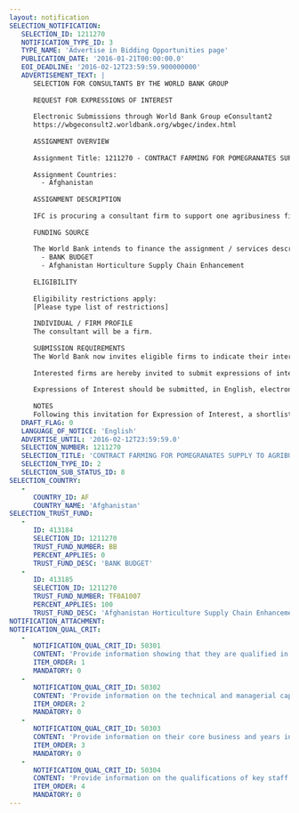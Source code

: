 ```yaml
---
layout: notification
SELECTION_NOTIFICATION: 
   SELECTION_ID: 1211270
   NOTIFICATION_TYPE_ID: 3
   TYPE_NAME: 'Advertise in Bidding Opportunities page'
   PUBLICATION_DATE: '2016-01-21T00:00:00.0'
   EOI_DEADLINE: '2016-02-12T23:59:59.900000000'
   ADVERTISEMENT_TEXT: |
      SELECTION FOR CONSULTANTS BY THE WORLD BANK GROUP
      
      REQUEST FOR EXPRESSIONS OF INTEREST
      
      Electronic Submissions through World Bank Group eConsultant2
      https://wbgeconsult2.worldbank.org/wbgec/index.html
      
      ASSIGNMENT OVERVIEW
      
      Assignment Title: 1211270 - CONTRACT FARMING FOR POMEGRANATES SUPPLY TO AGRIBUSINESS PROCESSING FIRM IN KABUL, AFGHANISTAN
      
      Assignment Countries:
        - Afghanistan
      
      ASSIGNMENT DESCRIPTION
      
      IFC is procuring a consultant firm to support one agribusiness firm in Kabul, Afghanistan on development of contract farming framework, conducting farmer technical assistance, and integrating pomegranates production from farmers into the firms supply chains. The scope of work for the consultant will consist of six separate, but inter-related activities: (1) Lead Agribusiness Firm Needs Assessment; (2) Farmer Mapping, Capacity Assessment and Needs Assessment; (3)Farmer Registration and Farmer Database Development; (4) Development of Customized Contract Farming Guidebook for the agribusiness supply chains; (5)Training the Contract Farming Stakeholders on the contract farming model; & (6) Farmer Technical Assistance and Integrating Farmers into the firms supply chain
      
      FUNDING SOURCE
      
      The World Bank intends to finance the assignment / services described below under the following trust fund(s):
        - BANK BUDGET
        - Afghanistan Horticulture Supply Chain Enhancement
      
      ELIGIBILITY
      
      Eligibility restrictions apply:
      [Please type list of restrictions]
      
      INDIVIDUAL / FIRM PROFILE
      The consultant will be a firm. 
      
      SUBMISSION REQUIREMENTS
      The World Bank now invites eligible firms to indicate their interest in providing the services.  Interested firms must provide information indicating that they are qualified to perform the services (brochures, description of similar assignments, experience in similar conditions, availability of appropriate skills among staff, etc. for firms; CV and cover letter for individuals).  Please note that the total size of all attachments should be less than 5MB.  Consultants may associate to enhance their qualifications.
      
      Interested firms are hereby invited to submit expressions of interest.
      
      Expressions of Interest should be submitted, in English, electronically through World Bank Group eTendering (https://wbgeconsult2.worldbank.org/wbgec/index.html)
      
      NOTES
      Following this invitation for Expression of Interest, a shortlist of qualified firms will be formally invited to submit proposals.  Shortlisting and selection will be subject to the availability of funding.
   DRAFT_FLAG: 0
   LANGUAGE_OF_NOTICE: 'English'
   ADVERTISE_UNTIL: '2016-02-12T23:59:59.0'
   SELECTION_NUMBER: 1211270
   SELECTION_TITLE: 'CONTRACT FARMING FOR POMEGRANATES SUPPLY TO AGRIBUSINESS PROCESSING FIRM IN KABUL, AFGHANISTAN'
   SELECTION_TYPE_ID: 2
   SELECTION_SUB_STATUS_ID: 8
SELECTION_COUNTRY: 
   - 
      COUNTRY_ID: AF
      COUNTRY_NAME: 'Afghanistan'
SELECTION_TRUST_FUND: 
   - 
      ID: 413184
      SELECTION_ID: 1211270
      TRUST_FUND_NUMBER: BB
      PERCENT_APPLIES: 0
      TRUST_FUND_DESC: 'BANK BUDGET'
   - 
      ID: 413185
      SELECTION_ID: 1211270
      TRUST_FUND_NUMBER: TF0A1007
      PERCENT_APPLIES: 100
      TRUST_FUND_DESC: 'Afghanistan Horticulture Supply Chain Enhancement'
NOTIFICATION_ATTACHMENT: 
NOTIFICATION_QUAL_CRIT: 
   - 
      NOTIFICATION_QUAL_CRIT_ID: 50301
      CONTENT: 'Provide information showing that they are qualified in the field of the assignment.'
      ITEM_ORDER: 1
      MANDATORY: 0
   - 
      NOTIFICATION_QUAL_CRIT_ID: 50302
      CONTENT: 'Provide information on the technical and managerial capabilities of the firm.'
      ITEM_ORDER: 2
      MANDATORY: 0
   - 
      NOTIFICATION_QUAL_CRIT_ID: 50303
      CONTENT: 'Provide information on their core business and years in business.'
      ITEM_ORDER: 3
      MANDATORY: 0
   - 
      NOTIFICATION_QUAL_CRIT_ID: 50304
      CONTENT: 'Provide information on the qualifications of key staff.'
      ITEM_ORDER: 4
      MANDATORY: 0
---
```


